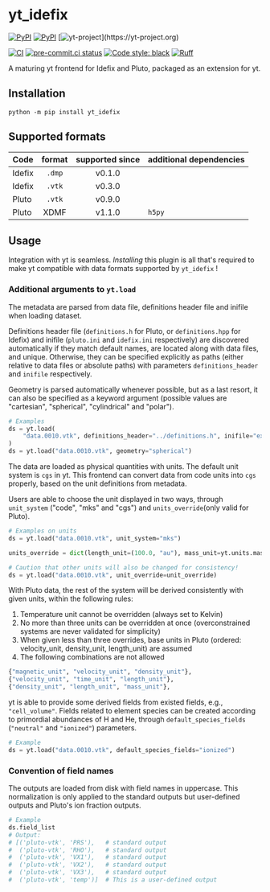 
# yt_idefix
[![PyPI](https://img.shields.io/pypi/v/yt-idefix.svg?logo=pypi&logoColor=white&label=PyPI)](https://pypi.org/project/yt_idefix/)
[![PyPI](https://img.shields.io/badge/requires-Python%20≥%203.8-blue?logo=python&logoColor=white)](https://pypi.org/project/yt_idefix/)
[![yt-project](https://img.shields.io/static/v1?label="works%20with"&message="yt"&color="blueviolet")](https://yt-project.org)

<!--- Tests and style --->
[![CI](https://github.com/neutrinoceros/yt_idefix/actions/workflows/ci.yml/badge.svg)](https://github.com/neutrinoceros/yt_idefix/actions/workflows/ci.yml)
[![pre-commit.ci status](https://results.pre-commit.ci/badge/github/neutrinoceros/yt_idefix/main.svg)](https://results.pre-commit.ci/latest/github/neutrinoceros/yt_idefix/main)
[![Code style: black](https://img.shields.io/badge/code%20style-black-000000.svg)](https://github.com/psf/black)
[![Ruff](https://img.shields.io/endpoint?url=https://raw.githubusercontent.com/charliermarsh/ruff/main/assets/badge/v2.json)](https://github.com/charliermarsh/ruff)

A maturing yt frontend for Idefix and Pluto, packaged as an extension for yt.

## Installation

```shell
python -m pip install yt_idefix
```

## Supported formats

| Code   | format | supported since | additional dependencies |
|--------|:------:|:---------------:|-------------------------|
| Idefix | `.dmp` | v0.1.0          |                         |
| Idefix | `.vtk` | v0.3.0          |                         |
| Pluto  | `.vtk` | v0.9.0          |                         |
| Pluto  |  XDMF  | v1.1.0          | `h5py`                  |

## Usage

Integration with yt is seamless. *Installing* this plugin is all that's required to make yt
compatible with data formats supported by `yt_idefix` !

### Additional arguments to `yt.load`
The metadata are parsed from data file, definitions header file and inifile when loading dataset.

Definitions header file (`definitions.h` for Pluto, or `definitions.hpp` for Idefix) and inifile (`pluto.ini` and `idefix.ini` respectively) are discovered automatically if they match default names, are located along with data files, and unique. Otherwise, they can be specified explicitly as paths (either relative to data files or absolute paths) with parameters `definitions_header` and `inifile` respectively.

Geometry is parsed automatically whenever possible, but as a last resort, it can also be specified as a keyword argument (possible values are "cartesian", "spherical", "cylindrical" and "polar").

```python
# Examples
ds = yt.load(
    "data.0010.vtk", definitions_header="../definitions.h", inifile="example.ini"
)
ds = yt.load("data.0010.vtk", geometry="spherical")
```

The data are loaded as physical quantities with units. The default unit system is `cgs` in yt. This frontend can convert data from code units into `cgs` properly, based on the unit definitions from metadata.

Users are able to choose the unit displayed in two ways, through `unit_system` ("code", "mks" and "cgs") and `units_override`(only valid for Pluto).

```python
# Examples on units
ds = yt.load("data.0010.vtk", unit_system="mks")

units_override = dict(length_unit=(100.0, "au"), mass_unit=yt.units.mass_sun)

# Caution that other units will also be changed for consistency!
ds = yt.load("data.0010.vtk", unit_override=unit_override)
```
With Pluto data, the rest of the system will be derived consistently with given units, within the following rules:
1. Temperature unit cannot be overridden (always set to Kelvin)
2. No more than three units can be overridden at once (overconstrained systems are never validated for simplicity)
3. When given less than three overrides, base units in Pluto (ordered: velocity_unit, density_unit, length_unit) are assumed
4. The following combinations are not allowed

```python
{"magnetic_unit", "velocity_unit", "density_unit"},
{"velocity_unit", "time_unit", "length_unit"},
{"density_unit", "length_unit", "mass_unit"},
```

yt is able to provide some derived fields from existed fields, e.g., `"cell_volume"`. Fields related to element species can be created according to primordial abundances of H and He, through `default_species_fields` (`"neutral"` and `"ionized"`) parameters.

```python
# Example
ds = yt.load("data.0010.vtk", default_species_fields="ionized")
```

### Convention of field names
The outputs are loaded from disk with field names in uppercase. This normalization is only applied to the standard outputs but user-defined outputs and Pluto's ion fraction outputs.

```python
# Example
ds.field_list
# Output:
# [('pluto-vtk', 'PRS'),   # standard output
#  ('pluto-vtk', 'RHO'),   # standard output
#  ('pluto-vtk', 'VX1'),   # standard output
#  ('pluto-vtk', 'VX2'),   # standard output
#  ('pluto-vtk', 'VX3'),   # standard output
#  ('pluto-vtk', 'temp')]  # This is a user-defined output
```
